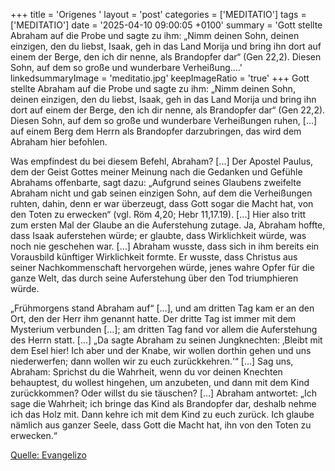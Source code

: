 +++
title = 'Origenes  '
layout = 'post'
categories = ['MEDITATIO']
tags = ['MEDITATIO']
date = '2025-04-10 09:00:05 +0100'
summary = 'Gott stellte Abraham auf die Probe und sagte zu ihm: „Nimm deinen Sohn, deinen einzigen, den du liebst, Isaak, geh in das Land Morija und bring ihn dort auf einem der Berge, den ich dir nenne, als Brandopfer dar“ (Gen 22,2). Diesen Sohn, auf dem so große und wunderbare Verheißung....'
linkedsummaryImage = 'meditatio.jpg'
keepImageRatio = 'true'
+++
	Gott stellte Abraham auf die Probe und sagte zu ihm: „Nimm deinen Sohn, deinen einzigen, den du liebst, Isaak, geh in das Land Morija und bring ihn dort auf einem der Berge, den ich dir nenne, als Brandopfer dar“ (Gen 22,2). Diesen Sohn, auf dem so große und wunderbare Verheißungen ruhen, […] auf einem Berg dem Herrn als Brandopfer darzubringen, das wird dem Abraham hier befohlen.<!--more-->
 
Was empfindest du bei diesem Befehl, Abraham? [...] Der Apostel Paulus, dem der Geist Gottes meiner Meinung nach die Gedanken und Gefühle Abrahams offenbarte, sagt dazu: „Aufgrund seines Glaubens zweifelte Abraham nicht und gab seinen einzigen Sohn, auf dem die Verheißungen ruhten, dahin, denn er war überzeugt, dass Gott sogar die Macht hat, von den Toten zu erwecken“ (vgl. Röm 4,20; Hebr 11,17.19). […] Hier also tritt zum ersten Mal der Glaube an die Auferstehung zutage. Ja, Abraham hoffte, dass Isaak auferstehen würde; er glaubte, dass Wirklichkeit würde, was noch nie geschehen war. […] Abraham wusste, dass sich in ihm bereits ein Vorausbild künftiger Wirklichkeit formte. Er wusste, dass Christus aus seiner Nachkommenschaft hervorgehen würde, jenes wahre Opfer für die ganze Welt, das durch seine Auferstehung über den Tod triumphieren würde.
 
„Frühmorgens stand Abraham auf“ […], und am dritten Tag kam er an den Ort, den der Herr ihm genannt hatte. Der dritte Tag ist immer mit dem Mysterium verbunden […]; am dritten Tag fand vor allem die Auferstehung des Herrn statt. […] „Da sagte Abraham zu seinen Jungknechten: ‚Bleibt mit dem Esel hier! Ich aber und der Knabe, wir wollen dorthin gehen und uns niederwerfen; dann wollen wir zu euch zurückkehren.‘“ […] Sag uns, Abraham: Sprichst du die Wahrheit, wenn du vor deinen Knechten behauptest, du wollest hingehen, um anzubeten, und dann mit dem Kind zurückkommen? Oder willst du sie täuschen? [...] Abraham antwortet: „Ich sage die Wahrheit; ich bringe das Kind als Brandopfer dar, deshalb nehme ich das Holz mit. Dann kehre ich mit dem Kind zu euch zurück. Ich glaube nämlich aus ganzer Seele, dass Gott die Macht hat, ihn von den Toten zu erwecken.“   


[Quelle: Evangelizo](https://evangeliumtagfuertag.org/DE/gospel)
